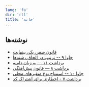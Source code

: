 ```yaml
---
lang: 'fa'
dir: 'rtl'
title: 'خانه'
...
```


## نوشته‌ها

* [قانون صفر، یک، بینهایت](/blog/2018/04/zero-one-inf-rule.html)
* [جاوا ۹ -- ترتیب در الحاق رشته‌ها](/blog/2018/04/java-9-string-concat.html)
* [برداشت ۱۱ -- به زبان دامنه](/blog/2018/04/97-things-11-domain-lang.html)
* [برداشت ۸ — قانون پیش‌آهنگی](/blog/2018/03/97-things-08-boy-scouts.html)
* [جاوا ۱۰ -- استنتاج نوع متغیرهای محلی](/blog/2018/03/java-10-vars.html)
* [برداشت ۷ - اخطاری برای اشتراک کد](/blog/2018/03/97-things-07.html)


